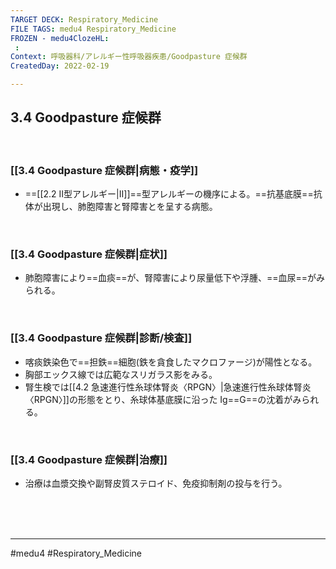 ```yaml
---
TARGET DECK: Respiratory_Medicine
FILE TAGS: medu4 Respiratory_Medicine
FROZEN - medu4ClozeHL:
 : 
Context: 呼吸器科/アレルギー性呼吸器疾患/Goodpasture 症候群
CreatedDay: 2022-02-19

---
```


## 3.4 Goodpasture 症候群

<br>

### [[3.4 Goodpasture 症候群|病態・疫学]]
* ==[[2.2 Ⅱ型アレルギー|Ⅱ]]==型アレルギーの機序による。==抗基底膜==抗体が出現し、肺胞障害と腎障害とを呈する病態。
<!--ID: 1645771915290-->


<br>

### [[3.4 Goodpasture 症候群|症状]]
* 肺胞障害により==血痰==が、腎障害により尿量低下や浮腫、==血尿==がみられる。
<!--ID: 1645771915296-->


<br>

### [[3.4 Goodpasture 症候群|診断/検査]]
* 喀痰鉄染色で==担鉄==細胞(鉄を貪食したマクロファージ)が陽性となる。
* 胸部エックス線では広範なスリガラス影をみる。
* 腎生検では[[4.2 急速進行性糸球体腎炎〈RPGN〉|急速進行性糸球体腎炎〈RPGN〉]]の形態をとり、糸球体基底膜に沿った Ig==G==の沈着がみられる。
<!--ID: 1645771915303-->



<br>

### [[3.4 Goodpasture 症候群|治療]]
* 治療は血漿交換や副腎皮質ステロイド、免疫抑制剤の投与を行う。
 

<br><br><br>

---
#medu4 #Respiratory_Medicine